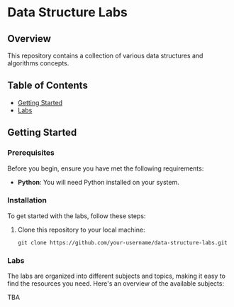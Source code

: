 # Data Structure Labs

## Overview

This repository contains a collection of various data structures and algorithms concepts. 
## Table of Contents

- [Getting Started](#getting-started)
- [Labs](#labs)

## Getting Started

### Prerequisites

Before you begin, ensure you have met the following requirements:

- **Python**: You will need Python installed on your system. 

### Installation

To get started with the labs, follow these steps:

1. Clone this repository to your local machine:

   ```shell
   git clone https://github.com/your-username/data-structure-labs.git

### Labs

The labs are organized into different subjects and topics, making it easy to find the resources you need. Here's an overview of the available subjects:

TBA

